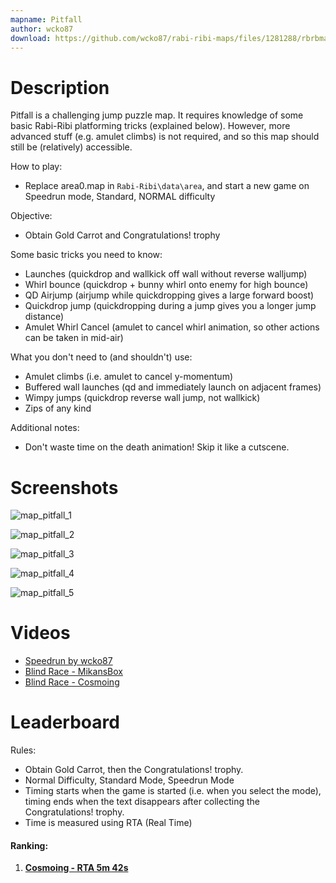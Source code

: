 ```yaml
---
mapname: Pitfall
author: wcko87
download: https://github.com/wcko87/rabi-ribi-maps/files/1281288/rbrbmap_pitfall_v1_1.zip
---
```

# Description

Pitfall is a challenging jump puzzle map. It requires knowledge of some basic Rabi-Ribi platforming tricks (explained below). However, more advanced stuff (e.g. amulet climbs) is not required, and so this map should still be (relatively) accessible.

How to play:
- Replace area0.map in `Rabi-Ribi\data\area`, and start a new game on Speedrun mode, Standard, NORMAL difficulty

Objective:
- Obtain Gold Carrot and Congratulations! trophy

Some basic tricks you need to know:
- Launches (quickdrop and wallkick off wall without reverse walljump)
- Whirl bounce (quickdrop + bunny whirl onto enemy for high bounce)
- QD Airjump (airjump while quickdropping gives a large forward boost)
- Quickdrop jump (quickdropping during a jump gives you a longer jump distance)
- Amulet Whirl Cancel (amulet to cancel whirl animation, so other actions can be taken in mid-air)

What you don't need to (and shouldn't) use:
- Amulet climbs (i.e. amulet to cancel y-momentum)
- Buffered wall launches (qd and immediately launch on adjacent frames)
- Wimpy jumps (quickdrop reverse wall jump, not wallkick)
- Zips of any kind

Additional notes:
- Don't waste time on the death animation! Skip it like a cutscene.

# Screenshots

![map_pitfall_1](https://user-images.githubusercontent.com/27341392/29963765-977e431c-8f3a-11e7-976c-14e6ac804387.png)

![map_pitfall_2](https://user-images.githubusercontent.com/27341392/29963766-97ab1f86-8f3a-11e7-91ff-0eb0b6d52b8e.png)

![map_pitfall_3](https://user-images.githubusercontent.com/27341392/29963768-97bae812-8f3a-11e7-8e50-59929a176ae6.png)

![map_pitfall_4](https://user-images.githubusercontent.com/27341392/29963767-97b6e69a-8f3a-11e7-9057-985aad803d70.png)

![map_pitfall_5](https://user-images.githubusercontent.com/27341392/29963769-97bedd50-8f3a-11e7-891c-166d94920f3c.png)

# Videos

* [Speedrun by wcko87](https://www.youtube.com/watch?v=uWkw2aaWK30)
* [Blind Race - MikansBox](https://www.twitch.tv/videos/170137590)
* [Blind Race - Cosmoing](https://youtu.be/_2Yd4Ab2cHI)

# Leaderboard

Rules:
* Obtain Gold Carrot, then the Congratulations! trophy.
* Normal Difficulty, Standard Mode, Speedrun Mode
* Timing starts when the game is started (i.e. when you select the mode), timing ends when the text disappears after collecting the Congratulations! trophy.
* Time is measured using RTA (Real Time)

#### Ranking:

1. [**Cosmoing - RTA 5m 42s**](https://www.youtube.com/watch?v=3aqMim0N6-8)

